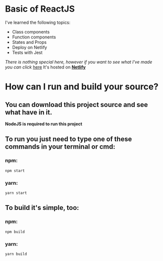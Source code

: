 # Basic of ReactJS

I've learned the following topics:

- Class components
- Function components
- States and Props
- Deploy on Netlify
- Tests with Jest

_There is nothing special here, however if you want to see what I've made you can click_ [here](https://vocal-cupcake-4b6fd6.netlify.app/) It's hosted on **[Netlify](https://www.netlify.com/)**

# How can I run and build your source?

## You can download this project source and see what have in it.

**NodeJS is required to run this project**

## To run you just need to type one of these commands in your terminal or cmd:

### npm:

`npm start`

### yarn:

`yarn start`

## To build it's simple, too:

### npm:

`npm build`

### yarn:

`yarn build`
